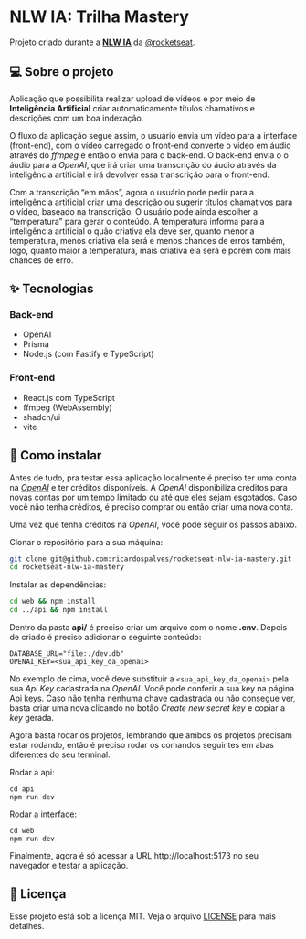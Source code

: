 # NLW IA: Trilha Mastery

Projeto criado durante a [**NLW IA**](https://github.com/rocketseat-education/nlw-ai-mastery) da [@rocketseat](https://github.com/rocketseat).

## 💻 Sobre o projeto

Aplicação que possibilita realizar upload de vídeos e por meio de **Inteligência Artificial** criar automaticamente títulos chamativos e descrições com um boa indexação.

O fluxo da aplicação segue assim, o usuário envia um vídeo para a interface (front-end), com o vídeo carregado o front-end converte o vídeo em áudio através do _ffmpeg_ e então o envia para o back-end. O back-end envia o
o áudio para a _OpenAI_, que irá criar uma transcrição do áudio através da inteligência artificial e irá devolver essa transcrição para o front-end.

Com a transcrição “em mãos”, agora o usuário pode pedir para a inteligência artificial criar uma descrição ou sugerir títulos chamativos para o vídeo, baseado na transcrição. O usuário pode ainda escolher a “temperatura” para gerar o conteúdo. A temperatura informa para a inteligência artificial o quão criativa ela deve ser, quanto menor a temperatura, menos criativa ela será e menos chances de erros também, logo, quanto maior a temperatura, mais criativa ela será e porém com mais chances de erro.

## ✨ Tecnologias

### Back-end

- OpenAI
- Prisma
- Node.js (com Fastify e TypeScript)

### Front-end

- React.js com TypeScript
- ffmpeg (WebAssembly)
- shadcn/ui
- vite

## 🔨 Como instalar

Antes de tudo, pra testar essa aplicação localmente é preciso ter uma conta na [_OpenAI_](https://openai.com/) e ter créditos disponíveis. A _OpenAI_ disponibiliza créditos para novas contas por um tempo limitado ou até que eles sejam esgotados. Caso você não tenha créditos, é preciso comprar ou então criar uma nova conta.

Uma vez que tenha créditos na _OpenAI_, você pode seguir os passos abaixo.

Clonar o repositório para a sua máquina:

```bash
git clone git@github.com:ricardospalves/rocketseat-nlw-ia-mastery.git
cd rocketseat-nlw-ia-mastery
```

Instalar as dependências:

```bash
cd web && npm install
cd ../api && npm install
```

Dentro da pasta **api/** é preciso criar um arquivo com o nome **.env**. Depois de criado é preciso adicionar o seguinte conteúdo:

```
DATABASE_URL="file:./dev.db"
OPENAI_KEY=<sua_api_key_da_openai>
```

No exemplo de cima, você deve substituir a `<sua_api_key_da_openai>` pela sua _Api Key_ cadastrada na _OpenAI_. Você pode conferir a sua key na página [Api keys](https://platform.openai.com/account/api-keys). Caso não tenha nenhuma chave cadastrada ou não consegue ver, basta criar uma nova clicando no botão _Create new secret key_ e copiar a _key_ gerada.

Agora basta rodar os projetos, lembrando que ambos os projetos precisam estar rodando, então é preciso rodar os comandos seguintes em abas diferentes do seu terminal.

Rodar a api:

```
cd api
npm run dev
```

Rodar a interface:

```
cd web
npm run dev
```

Finalmente, agora é só acessar a URL http://localhost:5173 no seu navegador e testar a aplicação.

## 📝 Licença

Esse projeto está sob a licença MIT. Veja o arquivo [LICENSE](https://github.com/ricardospalves/rocketseat-nlw-ia-mastery/blob/main/LICENSE) para mais detalhes.
